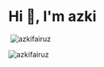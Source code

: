 <h1 >Hi 👋, I'm azki</h1>

<p>&nbsp;<img src="[https://github-readme-stats.vercel.app/api?username=azkifairuz&show_icons=true&locale=en](https://github-readme-stats.vercel.app/api?username=anuraghazra&show_icons=true&theme=radical)" alt="azkifairuz"/></p>
<p><img  src="https://github-readme-stats.vercel.app/api/top-langs?username=azkifairuz&show_icons=true&locale=en&layout=compact" alt="azkifairuz" /></p>




